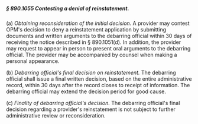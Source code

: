 ##### § 890.1055 Contesting a denial of reinstatement. #####

(a) *Obtaining reconsideration of the initial decision.* A provider may contest OPM's decision to deny a reinstatement application by submitting documents and written arguments to the debarring official within 30 days of receiving the notice described in § 890.1051(d). In addition, the provider may request to appear in person to present oral arguments to the debarring official. The provider may be accompanied by counsel when making a personal appearance.

(b) *Debarring official's final decision on reinstatement.* The debarring official shall issue a final written decision, based on the entire administrative record, within 30 days after the record closes to receipt of information. The debarring official may extend the decision period for good cause.

(c) *Finality of debarring official's decision.* The debarring official's final decision regarding a provider's reinstatement is not subject to further administrative review or reconsideration.